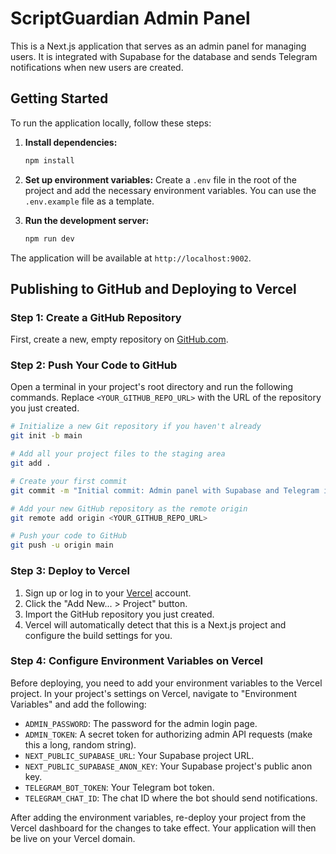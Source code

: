 # ScriptGuardian Admin Panel

This is a Next.js application that serves as an admin panel for managing users. It is integrated with Supabase for the database and sends Telegram notifications when new users are created.

## Getting Started

To run the application locally, follow these steps:

1.  **Install dependencies:**
    ```bash
    npm install
    ```

2.  **Set up environment variables:**
    Create a `.env` file in the root of the project and add the necessary environment variables. You can use the `.env.example` file as a template.

3.  **Run the development server:**
    ```bash
    npm run dev
    ```

The application will be available at `http://localhost:9002`.

## Publishing to GitHub and Deploying to Vercel

### Step 1: Create a GitHub Repository

First, create a new, empty repository on [GitHub.com](https://github.com).

### Step 2: Push Your Code to GitHub

Open a terminal in your project's root directory and run the following commands. Replace `<YOUR_GITHUB_REPO_URL>` with the URL of the repository you just created.

```bash
# Initialize a new Git repository if you haven't already
git init -b main

# Add all your project files to the staging area
git add .

# Create your first commit
git commit -m "Initial commit: Admin panel with Supabase and Telegram integration"

# Add your new GitHub repository as the remote origin
git remote add origin <YOUR_GITHUB_REPO_URL>

# Push your code to GitHub
git push -u origin main
```

### Step 3: Deploy to Vercel

1.  Sign up or log in to your [Vercel](https://vercel.com/) account.
2.  Click the "Add New... > Project" button.
3.  Import the GitHub repository you just created.
4.  Vercel will automatically detect that this is a Next.js project and configure the build settings for you.

### Step 4: Configure Environment Variables on Vercel

Before deploying, you need to add your environment variables to the Vercel project. In your project's settings on Vercel, navigate to "Environment Variables" and add the following:

-   `ADMIN_PASSWORD`: The password for the admin login page.
-   `ADMIN_TOKEN`: A secret token for authorizing admin API requests (make this a long, random string).
-   `NEXT_PUBLIC_SUPABASE_URL`: Your Supabase project URL.
-   `NEXT_PUBLIC_SUPABASE_ANON_KEY`: Your Supabase project's public anon key.
-   `TELEGRAM_BOT_TOKEN`: Your Telegram bot token.
-   `TELEGRAM_CHAT_ID`: The chat ID where the bot should send notifications.

After adding the environment variables, re-deploy your project from the Vercel dashboard for the changes to take effect. Your application will then be live on your Vercel domain.
